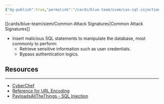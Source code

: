 ```yaml
---
{"dg-publish":true,"permalink":"/cards/blue-team/siem/cas-sql-injection/"}
---
```


[[cards/blue-team/siem/Common Attack Signatures\|Common Attack Signatures]]

- Insert malicious SQL statements to manipulate the database, most commonly to perform:
	- Retrieve sensitive information such as user credentials.
	- Bypass authentication logics.


## Resources
---
- [CyberChef](https://gchq.github.io/CyberChef)
- [Reference for URL Encoding](https://www.w3schools.com/tags/ref_urlencode.ASP) 
- [PayloadsAllTheThings - SQL  Injection](https://github.com/swisskyrepo/PayloadsAllTheThings/tree/master/SQL%20Injection)


